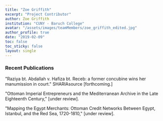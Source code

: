```yaml
---
title: "Zoe Griffith"
excerpt: "Project Contributor"
author: Zoe Griffith
institution: "CUNY - Baruch College"
avatar: "/assets/images/teamMembers/zoe_griffith_edited.jpg"
author_profile: true
date: "2019-02-09"
toc: false
toc_sticky: false
layout: single
---
```


### Recent Publications

"Raziya bt. Abdallah v. Hafiza bt. Receb: a former concubine wins her manumission in court." SHARIAsource [forthcoming.]

"Ottoman Imperial Entrepreneurs and the Mediterranean Archive in the Late Eighteenth Century," [under review].

"Mapping the Egypt Merchants: Ottoman Credit Networks Between Egypt, Istanbul, and the Red Sea, 1720-1810," [under review].
